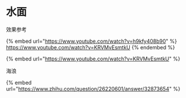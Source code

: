 # 水面

效果参考

{% embed url="https://www.youtube.com/watch?v=h9kfy408b90" %}
https://www.youtube.com/watch?v=KRVMvEsmtkU
{% endembed %}

{% embed url="https://www.youtube.com/watch?v=KRVMvEsmtkU" %}



海浪

{% embed url="https://www.zhihu.com/question/26220601/answer/32873654" %}

